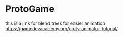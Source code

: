 # ProtoGame

this is a link for blend trees for easier animation
https://gamedevacademy.org/unity-animator-tutorial/
